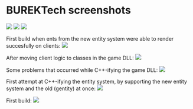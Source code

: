 # BUREKTech screenshots

![](https://i.imgur.com/m6ZMQ3q.jpg)
![](https://i.imgur.com/B10ahYJ.jpg)
![](https://i.imgur.com/LBFrzY1.jpg)

First build when ents from the new entity system were able to render succesfully on clients:
![](https://i.imgur.com/22abGzj.jpg)

After moving client logic to classes in the game DLL:
![](https://i.imgur.com/Ohvr620.jpg)

Some problems that occurred while C++-ifying the game DLL:
![](https://i.imgur.com/2nhxMaU.jpg)

First attempt at C++-ifying the entity system, by supporting the new entity system and the old (gentity) at once:
![](https://i.imgur.com/lN064ej.jpg)

First build:
![](https://i.imgur.com/EewGj4W.jpg)